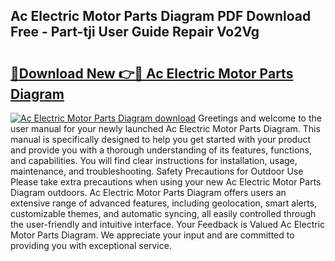 ## Ac Electric Motor Parts Diagram PDF Download Free - Part-tji User Guide Repair Vo2Vg

# <h2><a href="http://dfplh3.blite.top/?on=Ac+Electric+Motor+Parts+Diagram">🔗Download New 👉🔴 Ac Electric Motor Parts Diagram</a></h2>

[![Ac Electric Motor Parts Diagram download](https://i.imgur.com/lujVjoI.png)](http://dfplh3.blite.top/?on=Ac+Electric+Motor+Parts+Diagram)
Greetings and welcome to the user manual for your newly launched Ac Electric Motor Parts Diagram. This manual is specifically designed to help you get started with your product and provide you with a thorough understanding of its features, functions, and capabilities. You will find clear instructions for installation, usage, maintenance, and troubleshooting. Safety Precautions for Outdoor Use Please take extra precautions when using your new Ac Electric Motor Parts Diagram outdoors. Ac Electric Motor Parts Diagram offers users an extensive range of advanced features, including geolocation, smart alerts, customizable themes, and automatic syncing, all easily controlled through the user-friendly and intuitive interface. Your Feedback is Valued Ac Electric Motor Parts Diagram. We appreciate your input and are committed to providing you with exceptional service.

